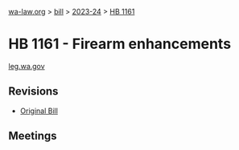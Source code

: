 [wa-law.org](/) > [bill](/bill/) > [2023-24](/bill/2023-24/) > [HB 1161](/bill/2023-24/hb/1161/)

# HB 1161 - Firearm enhancements
[leg.wa.gov](https://app.leg.wa.gov/billsummary?BillNumber=1161&Year=2023&Initiative=false)

## Revisions
* [Original Bill](1/)

## Meetings